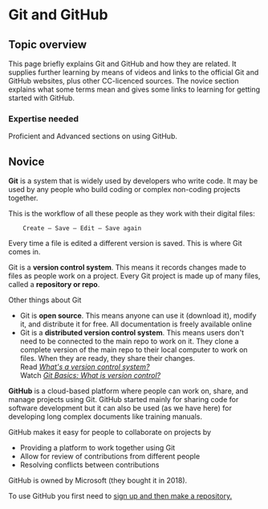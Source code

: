 # Git and GitHub

## Topic overview  

This page briefly explains Git and GitHub and how they are related. It supplies further learning by means of videos and links to the official Git and GitHub websites, plus other CC-licenced sources. The novice section explains what some terms mean and gives some links to learning for getting started with GitHub.

### Expertise needed 
Proficient and Advanced sections on using GitHub.

## Novice  

**Git** is a system that is widely used by developers who write code. It may be used by any people who build coding or complex non-coding projects together.

This is the workflow of all these people as they work with their digital files:  
      
        Create – Save – Edit – Save again  
        
Every time a file is edited a different version is saved. This is where Git comes in.  

Git is a **version control system**. This means it records changes made to files as people work on a project. Every Git project is made up of many files, called a **repository or repo**.  

Other things about Git
- Git is **open source**. This means anyone can use it (download it), modify it, and distribute it for free. All documentation is freely available online
- Git is a **distributed version control system**. This means users don't need to be connected to the main repo to work on it. They clone a complete version of the main repo to their local computer to work on files. When they are ready, they share their changes.  
Read [*What's a version control system?*](https://guides.github.com/introduction/git-handbook/#version-control)  
Watch [*Git Basics: What is version control?*](https://www.youtube.com/watch?v=8oRjP8yj2Wo)  

**GitHub** is a cloud-based platform where people can work on, share, and manage projects using Git. GitHub started mainly for sharing code for software development but it can also be used (as we have here) for developing long complex documents like training manuals.

GitHub makes it easy for people to collaborate on projects by
- Providing a platform to work together using Git
- Allow for review of contributions from different people
- Resolving conflicts between contributions

GitHub is owned by Microsoft (they bought it in 2018). 

To use GitHub you first need to [sign up and then make a repository.](https://app.gitbook.com/@aarnet/s/digital-skills-gitbook-1/contributing-to-the-digital-skills-gitbook#setting-up-and-becoming-familiar-with-your-github-repository)






